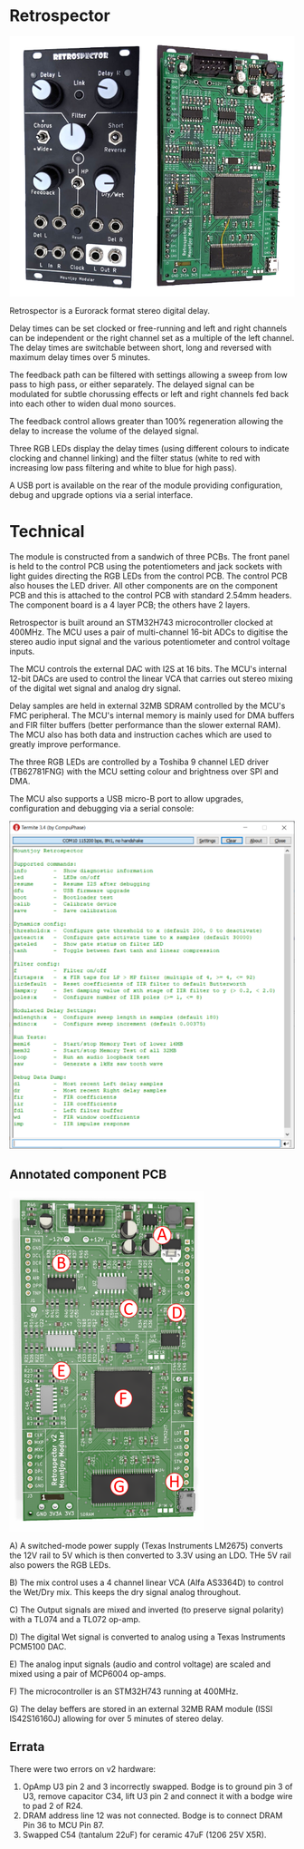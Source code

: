 # Retrospector
![Image](https://github.com/dchwebb/Retrospector/raw/master/pictures/retrospector.png "icon")

Retrospector is a Eurorack format stereo digital delay. 

Delay times can be set clocked or free-running and left and right channels can be independent or the right channel set as a multiple of the left channel. The delay times are switchable between short, long and reversed with maximum delay times over 5 minutes.

The feedback path can be filtered with settings allowing a sweep from low pass to high pass, or either separately. The delayed signal can be modulated for subtle chorussing effects or left and right channels fed back into each other to widen dual mono sources.

The feedback control allows greater than 100% regeneration allowing the delay to increase the volume of the delayed signal.

Three RGB LEDs display the delay times (using different colours to indicate clocking and channel linking) and the filter status (white to red with increasing low pass filtering and white to blue for high pass).

A USB port is available on the rear of the module providing configuration, debug and upgrade options via a serial interface.

# Technical
The module is constructed from a sandwich of three PCBs. The front panel is held to the control PCB using the potentiometers and jack sockets with light guides directing the RGB LEDs from the control PCB. The control PCB also houses the LED driver. All other components are on the component PCB and this is attached to the control PCB with standard 2.54mm headers. The component board is a 4 layer PCB; the others have 2 layers.

Retrospector is built around an STM32H743 microcontroller clocked at 400MHz. The MCU uses a pair of multi-channel 16-bit ADCs to digitise the stereo audio input signal and the various potentiometer and control voltage inputs.

The MCU controls the external DAC with I2S at 16 bits. The MCU's internal 12-bit DACs are used to control the linear VCA that carries out stereo mixing of the digital wet signal and analog dry signal.

Delay samples are held in external 32MB SDRAM controlled by the MCU's FMC peripheral. The MCU's internal memory is mainly used for DMA buffers and FIR filter buffers (better performance than the slower external RAM). The MCU also has both data and instruction caches which are used to greatly improve performance.

The three RGB LEDs are controlled by a Toshiba 9 channel LED driver (TB62781FNG) with the MCU setting colour and brightness over SPI and DMA.

The MCU also supports a USB micro-B port to allow upgrades, configuration and debugging via a serial console:

![Image](https://github.com/dchwebb/Retrospector/raw/master/pictures/serial.png "icon")


Annotated component PCB
-----------------------
![Image](https://github.com/dchwebb/Retrospector/raw/master/pictures/components.png "icon")

A) A switched-mode power supply (Texas Instruments LM2675) converts the 12V rail to 5V which is then converted to 3.3V using an LDO. THe 5V rail also powers the RGB LEDs.

B) The mix control uses a 4 channel linear VCA (Alfa AS3364D) to control the Wet/Dry mix. This keeps the dry signal analog throughout.

C) The Output signals are mixed and inverted (to preserve signal polarity) with a TL074 and a TL072 op-amp.

D) The digital Wet signal is converted to analog using a Texas Instruments PCM5100 DAC.

E) The analog input signals (audio and control voltage) are scaled and mixed using a pair of MCP6004 op-amps.

F) The microcontroller is an STM32H743 running at 400MHz.

G) The delay beffers are stored in an external 32MB RAM module (ISSI IS42S16160J) allowing for over 5 minutes of stereo delay.

Errata
------
There were two errors on v2 hardware:

1. OpAmp U3 pin 2 and 3 incorrectly swapped. Bodge is to ground pin 3 of U3, remove capacitor C34, lift U3 pin 2 and connect it with a bodge wire to pad 2 of R24.
2. DRAM address line 12 was not connected. Bodge is to connect DRAM Pin 36 to MCU Pin 87.
3. Swapped C54 (tantalum 22uF) for ceramic 47uF (1206 25V X5R).
